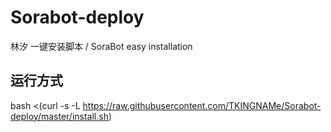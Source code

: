 # Sorabot-deploy
林汐 一键安装脚本 / SoraBot easy installation

## 运行方式
bash <(curl -s -L https://raw.githubusercontent.com/TKINGNAMe/Sorabot-deploy/master/install.sh)